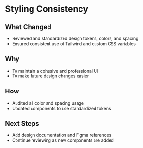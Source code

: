 # Styling Consistency

## What Changed
- Reviewed and standardized design tokens, colors, and spacing
- Ensured consistent use of Tailwind and custom CSS variables

## Why
- To maintain a cohesive and professional UI
- To make future design changes easier

## How
- Audited all color and spacing usage
- Updated components to use standardized tokens

## Next Steps
- Add design documentation and Figma references
- Continue reviewing as new components are added
